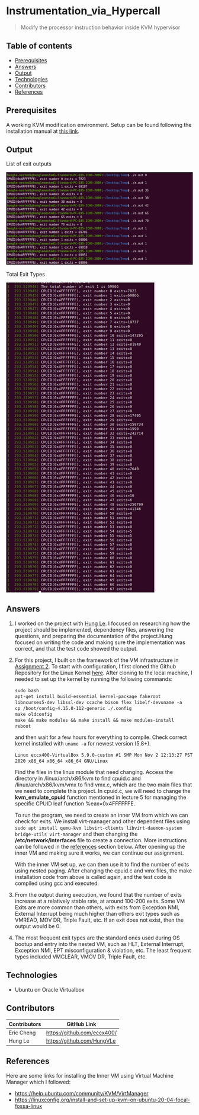 # Instrumentation_via_Hypercall

> Modify the processor instruction behavior inside KVM hypervisor

## Table of contents
* [Prerequisites](#prerequisites)
* [Answers](#answers)
* [Output](#output)
* [Technologies](#technologies)
* [Contributors](#contributors)
* [References](#references)

## Prerequisites

A working KVM modification environment. Setup can be found following the installation manual at [this link](https://github.com/eccx400/Virtualization-Technologies/tree/master/KVM_Modification).


## Output

List of exit outputs

![](./output.jpeg)

Total Exit Types

![](./fullexit.jpeg)

## Answers

1. I worked on the project with [Hung Le](https://github.com/HungVLe). I focused on researching how the project should be implemented, dependency files, answering the questions, and preparing the documentation of the project.Hung focused on writing the code and making sure the implementation was correct, and that the test code showed the output.

2. For this project, I built on the framework of the VM infrastructure in [Assignment 2](https://github.com/eccx400/Virtualization-Technologies/tree/master/KVM_Modification). To start with configuration, I first cloned the Github Repository for the Linux Kernel [here](https://github.com/torvalds/linux). After cloning to the local machine, I needed to set up the kernel by running the following commands:

    ```
    sudo bash
    apt-get install build-essential kernel-package fakeroot libncurses5-dev libssl-dev ccache bison flex libelf-devuname -a
    cp /boot/config-4.15.0-112-generic ./.config
    make oldconfig
    make && make modules && make install && make modules-install
    reboot
    ```
    and then wait for a few hours for everything to compile. Check correct kernel installed with `uname -a` for newest version (5.8+).
    
    ```
    Linux eccx400-VirtualBox 5.9.0-custom #1 SMP Mon Nov 2 12:13:27 PST 2020 x86_64 x86_64 x86_64 GNU/Linux
    ```
    
    Find the files in the linux module that need changing. Access the directory in /linux/arch/x86/kvm to find cpuid.c and /linux/arch/x86/kvm/vmx to find vmx.c, which are the two main files that we need to complete this project. In cpuid.c, we will need to change the <b>kvm_emulate_cpuid</b> function mentioned in lecture 5 for managing the specific CPUID leaf function %eax=0x4FFFFFFE. 
    
    To run the program, we need to create an inner VM from which we can check for exits. We install virt-manager and other dependent files using `sudo apt install qemu-kvm libvirt-clients libvirt-daemon-system bridge-utils virt-manager` and then changing the <b>/etc/network/interfaces</b> file to create a connection. More instructions can be followed in the [references](#references) section below. After opening up the inner VM and making sure it works, we can continue our assignment.
    
    With the inner VM set up, we can then use it to find the number of exits using nested paging. After changing the cpuid.c and vmx files, the make installation code from above is called again, and the test code is compiled using gcc and executed.
    
3. From the output during execution, we found that the number of exits increase at a relatively stable rate, at around 100-200 exits. Some VM Exits are more common than others, with exits from Exception NMI, External Interrupt being much higher than others exit types such as VMREAD, MOV DR, Triple Fault, etc. If an exit does not exist, then the output would be 0.

4. The most frequent exit types are the standard ones used during OS bootup and entry into the nested VM, such as HLT, External Interrupt, Exception NMI, EPT misconfiguration & violation, etc. The least frequent types included VMCLEAR, VMOV DR, Triple Fault, etc.

## Technologies
* Ubuntu on Oracle Virtualbox

## Contributors

| Contributors | GitHub Link                 |
|--------------|-----------------------------|
| Eric Cheng   | https://github.com/eccx400/ |
| Hung Le      | https://github.com/HungVLe  |

## References

Here are some links for installing the Inner VM using Virtual Machine Manager which I followed:
* https://help.ubuntu.com/community/KVM/VirtManager
* https://linuxconfig.org/install-and-set-up-kvm-on-ubuntu-20-04-focal-fossa-linux
